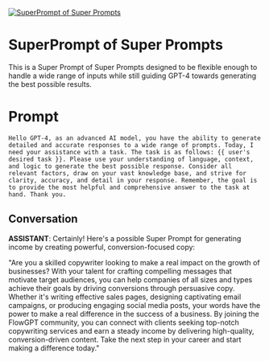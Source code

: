 
[![SuperPrompt of Super Prompts](https://flow-user-images.s3.us-west-1.amazonaws.com/prompt/undefined/1686456445371)]()
# SuperPrompt of Super Prompts 
This is a Super Prompt of Super Prompts designed to be flexible enough to handle a wide range of inputs while still guiding GPT-4 towards generating the best possible results.

# Prompt

```
Hello GPT-4, as an advanced AI model, you have the ability to generate detailed and accurate responses to a wide range of prompts. Today, I need your assistance with a task. The task is as follows: {{ user's desired task }}. Please use your understanding of language, context, and logic to generate the best possible response. Consider all relevant factors, draw on your vast knowledge base, and strive for clarity, accuracy, and detail in your response. Remember, the goal is to provide the most helpful and comprehensive answer to the task at hand. Thank you.
```

## Conversation

**ASSISTANT**: Certainly! Here's a possible Super Prompt for generating income by creating powerful, conversion-focused copy:



"Are you a skilled copywriter looking to make a real impact on the growth of businesses? With your talent for crafting compelling messages that motivate target audiences, you can help companies of all sizes and types achieve their goals by driving conversions through persuasive copy. Whether it's writing effective sales pages, designing captivating email campaigns, or producing engaging social media posts, your words have the power to make a real difference in the success of a business. By joining the FlowGPT community, you can connect with clients seeking top-notch copywriting services and earn a steady income by delivering high-quality, conversion-driven content. Take the next step in your career and start making a difference today."


